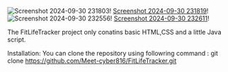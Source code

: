 ![Screenshot 2024-09-30 231803](https://github.com/user-attachments/assets/ca55af57-65d8-4e06-a85b-3e19a7789bc2)! 
[Screenshot 2024-09-30 231819](https://github.com/user-attachments/assets/ce0f53c1-066e-4826-9057-a81cb7db74ba)!
![Screenshot 2024-09-30 232556](https://github.com/user-attachments/assets/662d19ba-4911-43cf-b3a2-88e23b5a1740)!
[Screenshot 2024-09-30 232611](https://github.com/user-attachments/assets/2162f5c7-f951-4950-ba34-d838f5ddf713)!


The FitLifeTracker project only conatins basic HTML,CSS and a little Java script.

Installation:
     You can clone the repository using followring command : git clone https://github.com/Meet-cyber816/FitLifeTracker.git

                 
